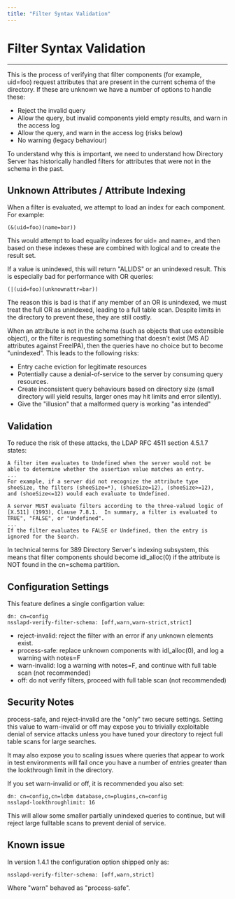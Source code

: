 ```yaml
---
title: "Filter Syntax Validation"
---
```


# Filter Syntax Validation
--------------------------

This is the process of verifying that filter components (for example, uid=foo) request
attributes that are present in the current schema of the directory. If these are unknown
we have a number of options to handle these:

* Reject the invalid query
* Allow the query, but invalid components yield empty results, and warn in the access log
* Allow the query, and warn in the access log (risks below)
* No warning (legacy behaviour)

To understand why this is important, we need to understand how Directory Server has
historically handled filters for attributes that were not in the schema in the past.

## Unknown Attributes / Attribute Indexing

When a filter is evaluated, we attempt to load an index for each component. For example:

    (&(uid=foo)(name=bar))

This would attempt to load equality indexes for uid= and name=, and then based on these indexes
these are combined with logical and to create the result set.

If a value is unindexed, this will return "ALLIDS" or an unindexed result. This is especially
bad for performance with OR queries:

    (|(uid=foo)(unknownattr=bar))

The reason this is bad is that if any member of an OR is unindexed, we must treat the full OR as
unindexed, leading to a full table scan. Despite limits in the directory to prevent these,
they are still costly.

When an attribute is not in the schema (such as objects that use extensible object), or the
filter is requesting something that doesn't exist (MS AD attributes against FreeIPA), then
the queries have no choice but to become "unindexed". This leads to the following risks:

* Entry cache eviction for legitimate resources
* Potentially cause a denial-of-service to the server by consuming query resources.
* Create inconsistent query behaviours based on directory size (small directory will yield results, larger ones may hit limits and error silently).
* Give the "illusion" that a malformed query is working "as intended"

## Validation

To reduce the risk of these attacks, the LDAP RFC 4511 section 4.5.1.7 states:

    A filter item evaluates to Undefined when the server would not be
    able to determine whether the assertion value matches an entry.
    ...
    For example, if a server did not recognize the attribute type
    shoeSize, the filters (shoeSize=*), (shoeSize=12), (shoeSize>=12),
    and (shoeSize<=12) would each evaluate to Undefined.

    A server MUST evaluate filters according to the three-valued logic of
    [X.511] (1993), Clause 7.8.1.  In summary, a filter is evaluated to
    TRUE", "FALSE", or "Undefined".  
    ...
    If the filter evaluates to FALSE or Undefined, then the entry is ignored for the Search.

In technical terms for 389 Directory Server's indexing subsystem, this means that filter
components should become idl_alloc(0) if the attribute is NOT found in the cn=schema
partition.

## Configuration Settings

This feature defines a single configartion value:

    dn: cn=config
    nsslapd-verify-filter-schema: [off,warn,warn-strict,strict]

* reject-invalid: reject the filter with an error if any unknown elements exist.
* process-safe: replace unknown components with idl_alloc(0), and log a warning with notes=F
* warn-invalid: log a warning with notes=F, and continue with full table scan (not recommended)
* off: do not verify filters, proceed with full table scan (not recommended)

## Security Notes

process-safe, and reject-invalid are the "only" two secure settings. Setting this value to warn-invalid or off
may expose you to trivially exploitable denial of service attacks unless you have tuned your
directory to reject full table scans for large searches.

It may also expose you to scaling issues where queries that appear to work in test environments
will fail once you have a number of entries greater than the lookthrough limit in the directory.

If you set warn-invalid or off, it is recommended you also set:

    dn: cn=config,cn=ldbm database,cn=plugins,cn=config
    nsslapd-lookthroughlimit: 16

This will allow some smaller partially unindexed queries to continue, but will reject large
fulltable scans to prevent denial of service.

## Known issue

In version 1.4.1 the configuration option shipped only as:

    nsslapd-verify-filter-schema: [off,warn,strict]

Where "warn" behaved as "process-safe".

